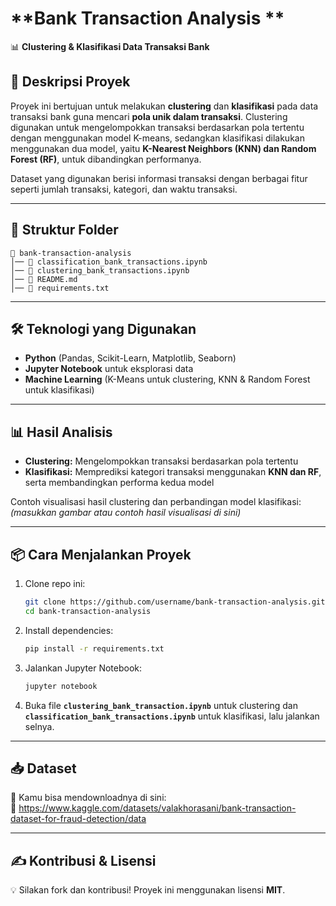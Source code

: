 # **Bank Transaction Analysis **
📊 **Clustering & Klasifikasi Data Transaksi Bank**  

## **📌 Deskripsi Proyek**  
Proyek ini bertujuan untuk melakukan **clustering** dan **klasifikasi** pada data transaksi bank guna mencari **pola unik dalam transaksi**. Clustering digunakan untuk mengelompokkan transaksi berdasarkan pola tertentu dengan menggunakan model K-means, sedangkan klasifikasi dilakukan menggunakan dua model, yaitu **K-Nearest Neighbors (KNN) dan Random Forest (RF)**, untuk dibandingkan performanya.  

Dataset yang digunakan berisi informasi transaksi dengan berbagai fitur seperti jumlah transaksi, kategori, dan waktu transaksi.  

---

## **📂 Struktur Folder**  
```
📁 bank-transaction-analysis
│── 📄 classification_bank_transactions.ipynb
│── 📄 clustering_bank_transactions.ipynb
│── 📄 README.md         
│── 📄 requirements.txt  
```

---

## **🛠 Teknologi yang Digunakan**  
- **Python** (Pandas, Scikit-Learn, Matplotlib, Seaborn)  
- **Jupyter Notebook** untuk eksplorasi data  
- **Machine Learning** (K-Means untuk clustering, KNN & Random Forest untuk klasifikasi)  

---

## **📊 Hasil Analisis**  
- **Clustering:** Mengelompokkan transaksi berdasarkan pola tertentu  
- **Klasifikasi:** Memprediksi kategori transaksi menggunakan **KNN dan RF**, serta membandingkan performa kedua model  

Contoh visualisasi hasil clustering dan perbandingan model klasifikasi:  
*(masukkan gambar atau contoh hasil visualisasi di sini)*  

---

## **📦 Cara Menjalankan Proyek**  
1. Clone repo ini:  
   ```sh
   git clone https://github.com/username/bank-transaction-analysis.git
   cd bank-transaction-analysis
   ```
2. Install dependencies:  
   ```sh
   pip install -r requirements.txt
   ```
3. Jalankan Jupyter Notebook:  
   ```sh
   jupyter notebook
   ```
4. Buka file **`clustering_bank_transaction.ipynb`** untuk clustering dan **`classification_bank_transactions.ipynb`** untuk klasifikasi, lalu jalankan selnya.  

---

## **📥 Dataset**  
📌 Kamu bisa mendownloadnya di sini:  
🔗 https://www.kaggle.com/datasets/valakhorasani/bank-transaction-dataset-for-fraud-detection/data

---

## **✍ Kontribusi & Lisensi**  
💡 Silakan fork dan kontribusi! Proyek ini menggunakan lisensi **MIT**.  


